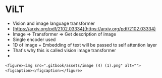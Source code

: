 # ViLT

* Vision and image language transformer
* [https://arxiv.org/pdf/2102.03334](https://arxiv.org/pdf/2102.03334)
* Image ⇒ Transformer ⇒ Get description of image
* Single encoder used
* 1D of image + Embedding of text will be passed to self attention layer
* That's why this is called vision image transformer
*

    <figure><img src=".gitbook/assets/image (4) (1).png" alt=""><figcaption></figcaption></figure>

